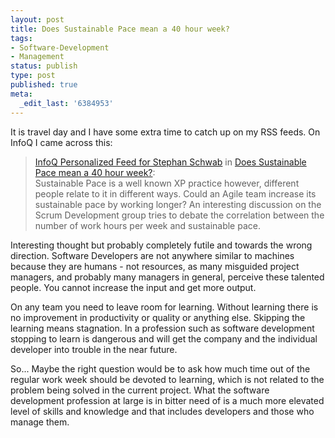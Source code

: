 ```yaml
---
layout: post
title: Does Sustainable Pace mean a 40 hour week?
tags:
- Software-Development
- Management
status: publish
type: post
published: true
meta:
  _edit_last: '6384953'
---
```

<p>It is travel day and I have some extra time to catch up on my RSS feeds. On InfoQ I came across this:</p>

<blockquote><a href="http://www.infoq.com">InfoQ Personalized Feed for Stephan Schwab</a> in <a href="http://www.infoq.com/news/2008/05/sustainable-pace">Does Sustainable Pace mean a 40 hour week?</a>:<br>
Sustainable Pace is a well known XP practice however, different people relate to it in different ways. Could an Agile team increase its sustainable pace by working longer? An interesting discussion on the Scrum Development group tries to debate the correlation between the number of work hours per week and sustainable pace.
</blockquote>

<p>Interesting thought but probably completely futile and towards the wrong direction. Software Developers are not anywhere similar to machines because they are humans - not resources, as many misguided project managers, and probably many managers in general, perceive these talented people. You cannot increase the input and get more output.</p>

<p>On any team you need to leave room for learning. Without learning there is no improvement in productivity or quality or anything else. Skipping the learning means stagnation. In a profession such as software development stopping to learn is dangerous and will get the company and the individual developer into trouble in the near future.</p>

<p>So... Maybe the right question would be to ask how much time out of the regular work week should be devoted to learning, which is not related to the problem being solved in the current project. What the software development profession at large is in bitter need of is a much more elevated level of skills and knowledge and that includes developers and those who manage them.</p>
